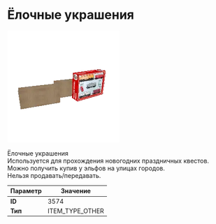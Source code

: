 # Ёлочные украшения

![Item Image](../img/3574.webp?raw=true)

Ёлочные украшения<br>Используется для прохождения новогодних праздничных квестов. <br>Можно получить купив у эльфов на улицах городов.<br>Нельзя продавать/передавать.


| Параметр | Значение |
|----------|----------|
| **ID** | 3574 |
| **Тип** | ITEM_TYPE_OTHER |


